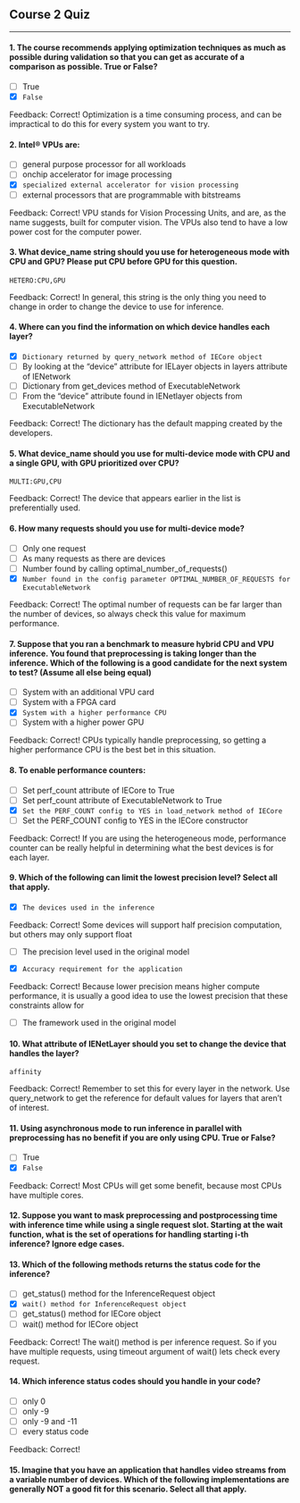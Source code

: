 ## Course 2 Quiz

---

#### 1. The course recommends applying optimization techniques as much as possible during validation so that you can get as accurate of a comparison as possible. True or False?

- [ ] True
- [x] `False`

Feedback: Correct! Optimization is a time consuming process, and can be impractical to do this for every system you want to try.

#### 2. Intel® VPUs are:

- [ ] general purpose processor for all workloads
- [ ] onchip accelerator for image processing
- [x] `specialized external accelerator for vision processing`
- [ ] external processors that are programmable with bitstreams

Feedback: Correct! VPU stands for Vision Processing Units, and are, as the name suggests, built for computer vision. The VPUs also tend to have a low power cost for the computer power.

#### 3. What device_name string should you use for heterogeneous mode with CPU and GPU? Please put CPU before GPU for this question.

`HETERO:CPU,GPU`

Feedback: Correct! In general, this string is the only thing you need to change in order to change the device to use for inference.

#### 4.	Where can you find the information on which device handles each layer?

- [x] `Dictionary returned by query_network method of IECore object`
- [ ] By looking at the “device” attribute for IELayer objects in layers attribute of IENetwork
- [ ] Dictionary from get_devices method of ExecutableNetwork
- [ ] From the “device” attribute found in IENetlayer objects from ExecutableNetwork

Feedback: Correct! The dictionary has the default mapping created by the developers.


#### 5.	What device_name should you use for multi-device mode with CPU and a single GPU, with GPU  prioritized over CPU?

`MULTI:GPU,CPU`

Feedback: Correct! The device that appears earlier in the list is preferentially used.

#### 6.	How many requests should you use for multi-device mode?

- [ ] Only one request
- [ ] As many requests as there are devices
- [ ] Number found by calling optimal_number_of_requests()
- [x] `Number found in the config parameter OPTIMAL_NUMBER_OF_REQUESTS for ExecutableNetwork`

Feedback: Correct! The optimal number of requests can be far larger than the number of devices, so always check this value for maximum performance.


#### 7. Suppose that you ran a benchmark to measure hybrid CPU and VPU inference. You found that preprocessing is taking longer than the inference. Which of the following is a good candidate for the next system to test? (Assume all else being equal)

- [ ] System with an additional VPU card
- [ ] System with a FPGA card
- [x] `System with a higher performance CPU`
- [ ] System with a higher power GPU

Feedback: Correct! CPUs typically handle preprocessing, so getting a higher performance CPU is the best bet in this situation.

#### 8. To enable performance counters:

- [ ] Set perf_count attribute of IECore to True
- [ ] Set perf_count attribute of ExecutableNetwork to True
- [x] `Set the PERF_COUNT config to YES in load_network method of IECore`
- [ ] Set the PERF_COUNT config to YES in the IECore constructor

Feedback: Correct! If you are using the heterogeneous mode, performance counter can be really helpful in determining what the best devices is for each layer.

#### 9. Which of the following can limit the lowest precision level? Select all that apply.

- [x] `The devices used in the inference`

Feedback: Correct! Some devices will support half precision computation, but others may only support float

- [ ] The precision level used in the original model

- [x] `Accuracy requirement for the application`

Feedback: Correct! Because lower precision means higher compute performance, it is usually a good idea to use the lowest precision that these constraints allow for

- [ ] The framework used in the original model

#### 10. What attribute of IENetLayer should you set to change the device that handles the layer?

`affinity`

Feedback: Correct! Remember to set this for every layer in the network. Use query_network to get the reference for default values for layers that aren’t of interest.

#### 11. Using asynchronous mode to run inference in parallel with preprocessing has no benefit if you are only using CPU. True or False?

- [ ] True
- [x] `False`

Feedback: Correct! Most CPUs will get some benefit, because most CPUs have multiple cores.

#### 12. Suppose you want to mask preprocessing and postprocessing time with inference time while using a single request slot. Starting at the wait function, what is the set of operations for handling starting i-th inference? Ignore edge cases.



#### 13. Which of the following methods returns the status code for the inference?

- [ ] get_status() method for the InferenceRequest object
- [x] `wait() method for InferenceRequest object`
- [ ] get_status() method for IECore object
- [ ] wait() method for IECore object

Feedback: Correct! The wait() method is per inference request. So if you have multiple requests, using timeout argument of wait() lets check every request.

#### 14. Which inference status codes should you handle in your code?

- [ ] only 0
- [ ] only -9
- [ ] only -9 and -11
- [ ] every status code

Feedback: Correct! 

#### 15. Imagine that you have an application that handles video streams from a variable number of devices. Which of the following implementations are generally NOT a good fit for this scenario. Select all that apply.
